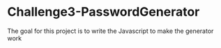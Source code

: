# Challenge3-PasswordGenerator
The goal for this project is to write the Javascript to make the generator work
